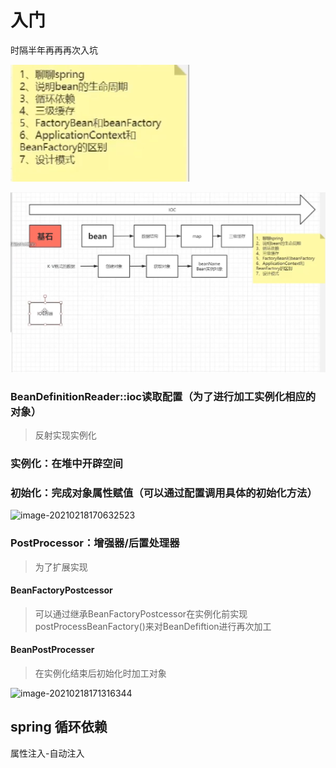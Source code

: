 # 入门

时隔半年再再再次入坑

![image-20210218161836387](1-1%E5%86%8D%E6%AC%A1%E5%85%A5%E9%97%A8spring%E6%BA%90%E7%A0%81.assets/image-20210218161836387.png)

 

![image-20210218162341574](1-1%E5%86%8D%E6%AC%A1%E5%85%A5%E9%97%A8spring%E6%BA%90%E7%A0%81.assets/image-20210218162341574.png)



### BeanDefinitionReader::ioc读取配置（为了进行加工实例化相应的对象）

> 反射实现实例化

### 实例化：在堆中开辟空间

### 初始化：完成对象属性赋值（可以通过配置调用具体的初始化方法）

![image-20210218170632523](E:%5Cmd%5C%E5%90%8E%E7%AB%AF%5Cspring%E6%BA%90%E7%A0%81%E8%A7%A3%E6%9E%90%5C2021spring%E6%BA%90%E7%A0%81%E5%AD%A6%E4%B9%A0%5C02%5C18%E5%86%8D%E6%AC%A1%E5%85%A5%E9%97%A8spring%E6%BA%90%E7%A0%81.assets%5Cimage-20210218170632523.png)

### PostProcessor：增强器/后置处理器

> 为了扩展实现

#### BeanFactoryPostcessor

> 可以通过继承BeanFactoryPostcessor在实例化前实现postProcessBeanFactory()来对BeanDefiftion进行再次加工

#### BeanPostProcesser

> 在实例化结束后初始化时加工对象

![image-20210218171316344](E:%5Cmd%5C%E5%90%8E%E7%AB%AF%5Cspring%E6%BA%90%E7%A0%81%E8%A7%A3%E6%9E%90%5C2021spring%E6%BA%90%E7%A0%81%E5%AD%A6%E4%B9%A0%5C02%5C18%E5%86%8D%E6%AC%A1%E5%85%A5%E9%97%A8spring%E6%BA%90%E7%A0%81.assets%5Cimage-20210218171316344.png)



## spring 循环依赖

属性注入-自动注入

